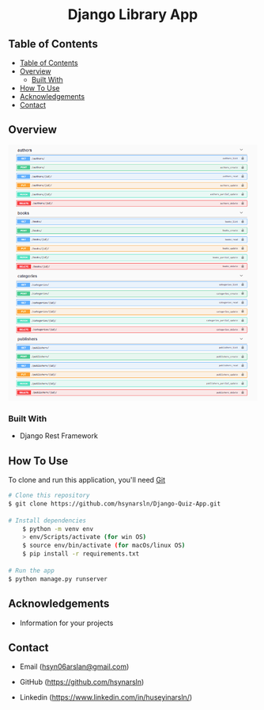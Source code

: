 <!-- Please update value in the {}  -->

<h1 align="center">Django Library App</h1>

<!-- TABLE OF CONTENTS -->

## Table of Contents

- [Table of Contents](#table-of-contents)
- [Overview](#overview)
  - [Built With](#built-with)
- [How To Use](#how-to-use)
- [Acknowledgements](#acknowledgements)
- [Contact](#contact)

<!-- OVERVIEW -->

## Overview

![screenshot](endpoints.png)

### Built With

<!-- This section should list any major frameworks that you built your project using. Here are a few examples.-->

- Django Rest Framework

## How To Use

<!-- This is an example, please update according to your application -->

To clone and run this application, you'll need [Git](https://github.com/hsynarsln/Django-Library-App.git)

```bash
# Clone this repository
$ git clone https://github.com/hsynarsln/Django-Quiz-App.git

# Install dependencies
    $ python -m venv env
    > env/Scripts/activate (for win OS)
    $ source env/bin/activate (for macOs/linux OS)
    $ pip install -r requirements.txt

# Run the app
$ python manage.py runserver
```

## Acknowledgements

- Information for your projects

## Contact


- Email (hsyn06arslan@gmail.com)
- GitHub (https://github.com/hsynarsln)

- Linkedin (https://www.linkedin.com/in/huseyinarsln/)
